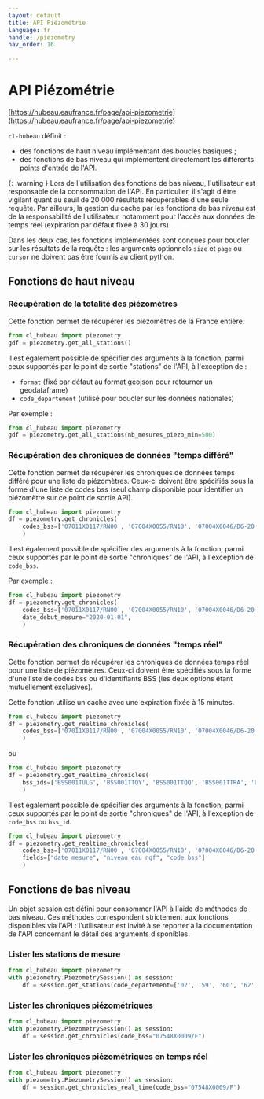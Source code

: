 ```yaml
---
layout: default
title: API Piézométrie
language: fr
handle: /piezometry
nav_order: 16

---
```

# API Piézométrie

[https://hubeau.eaufrance.fr/page/api-piezometrie](https://hubeau.eaufrance.fr/page/api-piezometrie)

`cl-hubeau` définit :

* des fonctions de haut niveau implémentant des boucles basiques ;
* des fonctions de bas niveau qui implémentent directement les différents points d'entrée de l'API.

{: .warning }
Lors de l'utilisation des fonctions de bas niveau, l'utilisateur est responsable
de la consommation de l'API. En particulier, il s'agit d'être vigilant quant au seuil
de 20 000 résultats récupérables d'une seule requête.
Par ailleurs, la gestion du cache par les fonctions de bas niveau est de la responsabilité
de l'utilisateur, notamment pour l'accès aux données de temps réel (expiration par défaut
fixée à 30 jours).

Dans les deux cas, les fonctions implémentées sont conçues pour boucler sur les résultats de la
requête : les arguments optionnels `size` et `page` ou `cursor` ne doivent pas être fournis
au client python.

## Fonctions de haut niveau

### Récupération de la totalité des piézomètres

Cette fonction permet de récupérer les piézomètres de la France entière.

```python
from cl_hubeau import piezometry
gdf = piezometry.get_all_stations()
```

Il est également possible de spécifier des arguments à la fonction, parmi ceux supportés
par le point de sortie "stations" de l'API, à l'exception de :
* `format` (fixé par défaut au format geojson pour retourner un geodataframe)
* `code_departement` (utilisé pour boucler sur les données nationales)

Par exemple :
```python
from cl_hubeau import piezometry
gdf = piezometry.get_all_stations(nb_mesures_piezo_min=500)
```

### Récupération des chroniques de données "temps différé"

Cette fonction permet de récupérer les chroniques de données temps différé pour une liste de piézomètres.
Ceux-ci doivent être spécifiés sous la forme d'une liste de codes bss (seul champ disponible pour
identifier un piézomètre sur ce point de sortie API).

```python
from cl_hubeau import piezometry
df = piezometry.get_chronicles(
    codes_bss=['07011X0117/RN00', '07004X0055/RN10', '07004X0046/D6-20', '07004X0057/D1_20', '06754X0077/F1']
    )
```

Il est également possible de spécifier des arguments à la fonction, parmi ceux supportés
par le point de sortie "chroniques" de l'API, à l'exception de `code_bss`.

Par exemple :
```python
from cl_hubeau import piezometry
df = piezometry.get_chronicles(
    codes_bss=['07011X0117/RN00', '07004X0055/RN10', '07004X0046/D6-20', '07004X0057/D1_20', '06754X0077/F1'],
    date_debut_mesure="2020-01-01",
    )
```

### Récupération des chroniques de données "temps réel"

Cette fonction permet de récupérer les chroniques de données temps réel pour une liste de piézomètres.
Ceux-ci doivent être spécifiés sous la forme d'une liste de codes bss ou d'identifiants BSS
(les deux options étant mutuellement exclusives).

Cette fonction utilise un cache avec une expiration fixée à 15 minutes.

```python
from cl_hubeau import piezometry
df = piezometry.get_realtime_chronicles(
    codes_bss=['07011X0117/RN00', '07004X0055/RN10', '07004X0046/D6-20', '07004X0057/D1_20', '06754X0077/F1']
    )
```

ou

```python
from cl_hubeau import piezometry
df = piezometry.get_realtime_chronicles(
    bss_ids=['BSS001TULG', 'BSS001TTQY', 'BSS001TTQQ', 'BSS001TTRA', 'BSS001SCTM']
    )
```

Il est également possible de spécifier des arguments à la fonction, parmi ceux supportés
par le point de sortie "chroniques" de l'API, à l'exception de `code_bss` ou `bss_id`.

```python
from cl_hubeau import piezometry
df = piezometry.get_realtime_chronicles(
    codes_bss=['07011X0117/RN00', '07004X0055/RN10', '07004X0046/D6-20', '07004X0057/D1_20', '06754X0077/F1'],
    fields=["date_mesure", "niveau_eau_ngf", "code_bss"]
    )
```

## Fonctions de bas niveau

Un objet session est défini pour consommer l'API à l'aide de méthodes de bas niveau.
Ces méthodes correspondent strictement aux fonctions disponibles via l'API : l'utilisateur
est invité à se reporter à la documentation de l'API concernant le détail des arguments
disponibles.

### Lister les stations de mesure

```python
from cl_hubeau import piezometry
with piezometry.PiezometrySession() as session:
    df = session.get_stations(code_departement=['02', '59', '60', '62', '80'], format="geojson")
```

### Lister les chroniques piézométriques

```python
from cl_hubeau import piezometry
with piezometry.PiezometrySession() as session:
    df = session.get_chronicles(code_bss="07548X0009/F")
```

### Lister les chroniques piézométriques en temps réel

```python
from cl_hubeau import piezometry
with piezometry.PiezometrySession() as session:
    df = session.get_chronicles_real_time(code_bss="07548X0009/F")
```

